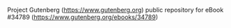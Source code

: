 Project Gutenberg (https://www.gutenberg.org) public repository for eBook #34789 (https://www.gutenberg.org/ebooks/34789)
